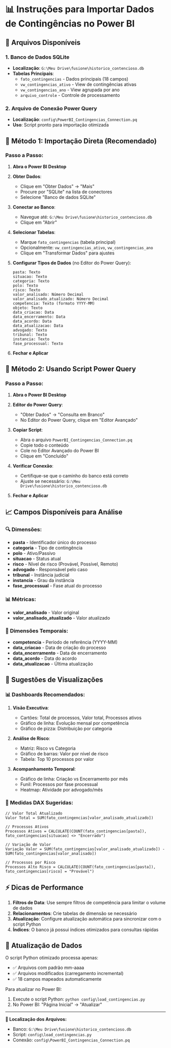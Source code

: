 # 📊 Instruções para Importar Dados de Contingências no Power BI

## 🎯 Arquivos Disponíveis

### 1. **Banco de Dados SQLite**
- **Localização**: `G:\Meu Drive\fusione\historico_contencioso.db`
- **Tabelas Principais**:
  - `fato_contingencias` - Dados principais (18 campos)
  - `vw_contingencias_ativo` - View de contingências ativas
  - `vw_contingencias_ano` - View agrupada por ano
  - `arquivo_controle` - Controle de processamento

### 2. **Arquivo de Conexão Power Query**
- **Localização**: `config\PowerBI_Contingencias_Connection.pq`
- **Uso**: Script pronto para importação otimizada

## 🚀 Método 1: Importação Direta (Recomendado)

### Passo a Passo:

1. **Abra o Power BI Desktop**

2. **Obter Dados**:
   - Clique em "Obter Dados" → "Mais"
   - Procure por "SQLite" na lista de conectores
   - Selecione "Banco de dados SQLite"

3. **Conectar ao Banco**:
   - Navegue até: `G:\Meu Drive\fusione\historico_contencioso.db`
   - Clique em "Abrir"

4. **Selecionar Tabelas**:
   - Marque `fato_contingencias` (tabela principal)
   - Opcionalmente: `vw_contingencias_ativo`, `vw_contingencias_ano`
   - Clique em "Transformar Dados" para ajustes

5. **Configurar Tipos de Dados** (no Editor do Power Query):
   ```
   pasta: Texto
   situacao: Texto
   categoria: Texto
   polo: Texto
   risco: Texto
   valor_analisado: Número Decimal
   valor_analisado_atualizado: Número Decimal
   competencia: Texto (formato YYYY-MM)
   objeto: Texto
   data_criacao: Data
   data_encerramento: Data
   data_acordo: Data
   data_atualizacao: Data
   advogado: Texto
   tribunal: Texto
   instancia: Texto
   fase_processual: Texto
   ```

6. **Fechar e Aplicar**

## 🔧 Método 2: Usando Script Power Query

### Passo a Passo:

1. **Abra o Power BI Desktop**

2. **Editor do Power Query**:
   - "Obter Dados" → "Consulta em Branco"
   - No Editor do Power Query, clique em "Editor Avançado"

3. **Copiar Script**:
   - Abra o arquivo `PowerBI_Contingencias_Connection.pq`
   - Copie todo o conteúdo
   - Cole no Editor Avançado do Power BI
   - Clique em "Concluído"

4. **Verificar Conexão**:
   - Certifique-se que o caminho do banco está correto
   - Ajuste se necessário: `G:\Meu Drive\fusione\historico_contencioso.db`

5. **Fechar e Aplicar**

## 📈 Campos Disponíveis para Análise

### 🔍 **Dimensões**:
- **pasta** - Identificador único do processo
- **categoria** - Tipo de contingência
- **polo** - Ativo/Passivo
- **situacao** - Status atual
- **risco** - Nível de risco (Provável, Possível, Remoto)
- **advogado** - Responsável pelo caso
- **tribunal** - Instância judicial
- **instancia** - Grau da instância
- **fase_processual** - Fase atual do processo

### 📊 **Métricas**:
- **valor_analisado** - Valor original
- **valor_analisado_atualizado** - Valor atualizado

### 📅 **Dimensões Temporais**:
- **competencia** - Período de referência (YYYY-MM)
- **data_criacao** - Data de criação do processo
- **data_encerramento** - Data de encerramento
- **data_acordo** - Data do acordo
- **data_atualizacao** - Última atualização

## 🎨 Sugestões de Visualizações

### 📊 **Dashboards Recomendados**:

1. **Visão Executiva**:
   - Cartões: Total de processos, Valor total, Processos ativos
   - Gráfico de linha: Evolução mensal por competência
   - Gráfico de pizza: Distribuição por categoria

2. **Análise de Risco**:
   - Matriz: Risco vs Categoria
   - Gráfico de barras: Valor por nível de risco
   - Tabela: Top 10 processos por valor

3. **Acompanhamento Temporal**:
   - Gráfico de linha: Criação vs Encerramento por mês
   - Funil: Processos por fase processual
   - Heatmap: Atividade por advogado/mês

### 🔧 **Medidas DAX Sugeridas**:

```dax
// Valor Total Atualizado
Valor Total = SUM(fato_contingencias[valor_analisado_atualizado])

// Processos Ativos
Processos Ativos = CALCULATE(COUNT(fato_contingencias[pasta]), fato_contingencias[situacao] <> "Encerrado")

// Variação de Valor
Variação Valor = SUM(fato_contingencias[valor_analisado_atualizado]) - SUM(fato_contingencias[valor_analisado])

// Processos por Risco
Processos Alto Risco = CALCULATE(COUNT(fato_contingencias[pasta]), fato_contingencias[risco] = "Provável")
```

## ⚡ Dicas de Performance

1. **Filtros de Data**: Use sempre filtros de competência para limitar o volume de dados
2. **Relacionamentos**: Crie tabelas de dimensão se necessário
3. **Atualização**: Configure atualização automática para sincronizar com o script Python
4. **Índices**: O banco já possui índices otimizados para consultas rápidas

## 🔄 Atualização de Dados

O script Python otimizado processa apenas:
- ✅ Arquivos com padrão mm-aaaa
- ✅ Arquivos modificados (carregamento incremental)
- ✅ 18 campos mapeados automaticamente

Para atualizar no Power BI:
1. Execute o script Python: `python config\load_contingencias.py`
2. No Power BI: "Página Inicial" → "Atualizar"

---

**📁 Localização dos Arquivos:**
- Banco: `G:\Meu Drive\fusione\historico_contencioso.db`
- Script: `config\load_contingencias.py`
- Conexão: `config\PowerBI_Contingencias_Connection.pq`